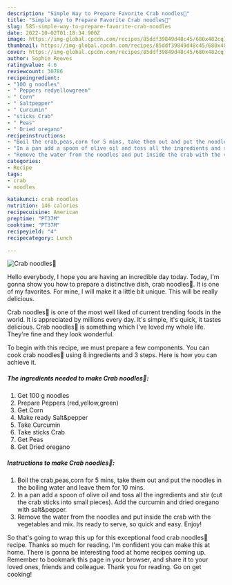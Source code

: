 ```yaml
---
description: "Simple Way to Prepare Favorite Crab noodles🦀"
title: "Simple Way to Prepare Favorite Crab noodles🦀"
slug: 585-simple-way-to-prepare-favorite-crab-noodles
date: 2022-10-02T01:18:34.900Z
image: https://img-global.cpcdn.com/recipes/85ddf39849d48c45/680x482cq70/crab-noodles🦀-recipe-main-photo.jpg
thumbnail: https://img-global.cpcdn.com/recipes/85ddf39849d48c45/680x482cq70/crab-noodles🦀-recipe-main-photo.jpg
cover: https://img-global.cpcdn.com/recipes/85ddf39849d48c45/680x482cq70/crab-noodles🦀-recipe-main-photo.jpg
author: Sophie Reeves
ratingvalue: 4.6
reviewcount: 30786
recipeingredient:
- "100 g noodles"
- " Peppers redyellowgreen"
- " Corn"
- " Saltpepper"
- " Curcumin"
- "sticks Crab"
- " Peas"
- " Dried oregano"
recipeinstructions:
- "Boil the crab,peas,corn for 5 mins, take them out and put the noodles in the boiling water and leave them for 10 mins."
- "In a pan add a spoon of olive oil and toss all the ingredients and stir (cut the crab sticks into small pieces). Add the curcumin and dried oregano with salt&amp;pepper."
- "Remove the water from the noodles and put inside the crab with the vegetables and mix. Its ready to serve, so quick and easy. Enjoy!"
categories:
- Recipe
tags:
- crab
- noodles

katakunci: crab noodles 
nutrition: 146 calories
recipecuisine: American
preptime: "PT37M"
cooktime: "PT37M"
recipeyield: "4"
recipecategory: Lunch

---
```



![Crab noodles🦀](https://img-global.cpcdn.com/recipes/85ddf39849d48c45/680x482cq70/crab-noodles🦀-recipe-main-photo.jpg)

Hello everybody, I hope you are having an incredible day today. Today, I'm gonna show you how to prepare a distinctive dish, crab noodles🦀. It is one of my favorites. For mine, I will make it a little bit unique. This will be really delicious.



Crab noodles🦀 is one of the most well liked of current trending foods in the world. It is appreciated by millions every day. It's simple, it's quick, it tastes delicious. Crab noodles🦀 is something which I've loved my whole life. They're fine and they look wonderful.


To begin with this recipe, we must prepare a few components. You can cook crab noodles🦀 using 8 ingredients and 3 steps. Here is how you can achieve it.

<!--inarticleads1-->

##### The ingredients needed to make Crab noodles🦀:

1. Get 100 g noodles
1. Prepare  Peppers (red,yellow,green)
1. Get  Corn
1. Make ready  Salt&amp;pepper
1. Take  Curcumin
1. Take sticks Crab
1. Get  Peas
1. Get  Dried oregano




<!--inarticleads2-->

##### Instructions to make Crab noodles🦀:

1. Boil the crab,peas,corn for 5 mins, take them out and put the noodles in the boiling water and leave them for 10 mins.
1. In a pan add a spoon of olive oil and toss all the ingredients and stir (cut the crab sticks into small pieces). Add the curcumin and dried oregano with salt&amp;pepper.
1. Remove the water from the noodles and put inside the crab with the vegetables and mix. Its ready to serve, so quick and easy. Enjoy!




So that's going to wrap this up for this exceptional food crab noodles🦀 recipe. Thanks so much for reading. I'm confident you can make this at home. There is gonna be interesting food at home recipes coming up. Remember to bookmark this page in your browser, and share it to your loved ones, friends and colleague. Thank you for reading. Go on get cooking!
